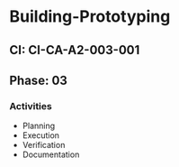 # Building-Prototyping

## CI: CI-CA-A2-003-001
## Phase: 03

### Activities
- Planning
- Execution
- Verification
- Documentation
